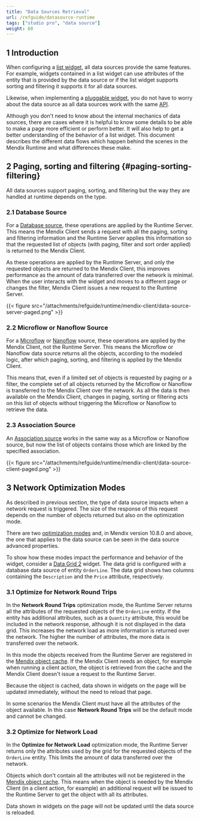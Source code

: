 ```yaml
---
title: "Data Sources Retrieval"
url: /refguide/datasource-runtime
tags: ["studio pro", "data source"]
weight: 60
---
```


## 1 Introduction

When configuring a [list widget](/refguide/data-sources/#list-widgets), all data sources provide the same features. For example, widgets contained in a list widget can use attributes of the entity that is provided by the data source or if the list widget supports sorting and filtering it supports it for all data sources.

Likewise, when implementing a [pluggable widget](/apidocs-mxsdk/apidocs/pluggable-widgets/), you do not have to worry about the data source as all data sources work with the same [API](/apidocs-mxsdk/apidocs/pluggable-widgets-client-apis-list-values/).

Although you don't need to know about the internal mechanics of data sources, there are cases
where it is helpful to know some details to be able to make a page more efficient or perform better. It will also help to get a better understanding of the behavior of a list widget. This document describes the different data flows which happen behind the scenes in the Mendix Runtime and what differences these make.

## 2 Paging, sorting and filtering {#paging-sorting-filtering}

All data sources support paging, sorting, and filtering but the way they are handled at runtime depends on the type.

### 2.1 Database Source

For a [Database source](/refguide/database-source/), these operations are applied by the Runtime Server. This means the Mendix Client sends a request with all the paging, sorting and filtering information and the Runtime Server applies this information so that the requested list of objects (with paging, filter and sort order applied) is returned to the Mendix Client.

As these operations are applied by the Runtime Server, and only the requested objects are returned to the Mendix Client, this improves performance as the amount of data transferred over the network is minimal. When the user interacts with the widget and moves to a different page or changes the filter, Mendix Client issues a new request to the Runtime Server.

{{< figure src="/attachments/refguide/runtime/mendix-client/data-source-server-paged.png" >}}

### 2.2 Microflow or Nanoflow Source

For a [Microflow](/refguide/microflow-source/) or [Nanoflow](/refguide/nanoflow-source/) source, these operations are applied by the Mendix Client, not the Runtime Server. This means the Microflow or Nanoflow data source returns all the objects, according to the modeled logic, after which paging, sorting, and filtering is applied by the Mendix Client.

This means that, even if a limited set of objects is requested by paging or a filter, the complete set of all objects returned by the Microflow or Nanoflow is transferred to the Mendix Client over the network. As all the data is then available on the Mendix Client, changes in paging, sorting or filtering acts on this list of objects without triggering the Microflow or Nanoflow to retrieve the data.

### 2.3 Association Source

An [Association source](/refguide/association-source/) works in the same way as a Microflow or Nanoflow source, but now the list of objects contains those which are linked by the specified association.

{{< figure src="/attachments/refguide/runtime/mendix-client/data-source-client-paged.png" >}}

## 3 Network Optimization Modes

As described in previous section, the type of data source impacts when a network request is triggered. The size of the response of this request depends on the number of objects returned but also on the optimization mode.

There are two [optimization modes](/refguide/data-sources/#optimization-mode) and, in Mendix version 10.8.0 and above, the one that applies to the data source can be seen in the data source advanced properties.

To show how these modes impact the performance and behavior of the widget, consider a [Data Grid 2](/appstore/modules/data-grid-2/) widget. The data grid is configured with a database data source of entity `OrderLine`. The data grid shows two columns containing the `Description` and the `Price` attribute, respectively.

### 3.1 Optimize for Network Round Trips

In the **Network Round Trips** optimization mode, the Runtime Server returns all the attributes of the requested objects of the `OrderLine` entity. If the entity has additional attributes, such as a `Quantity` attribute, this would be included in the network response, although it is not displayed in the data grid. This increases the network load as more information is returned over the network. The higher the number of attributes, the more data is transferred over the network.

In this mode the objects received from the Runtime Server are registered in the [Mendix object cache](/refguide/mendix-client/#object-cache). If the Mendix Client needs an object, for example when running a client action, the object is retrieved from the cache and the Mendix Client doesn't issue a request to the Runtime Server.

Because the object is cached, data shown in widgets on the page will be updated immediately, without the need to reload that page.

In some scenarios the Mendix Client must have all the attributes of the object available. In this case **Network Round Trips** will be the default mode and cannot be changed.

### 3.2 Optimize for Network Load

In the **Optimize for Network Load** optimization mode, the Runtime Server returns only the attributes used by the grid for the requested objects of the `OrderLine` entity. This limits the amount of data transferred over the network.

Objects which don't contain all the attributes will not be registered in the [Mendix object cache](/refguide/mendix-client/#object-cache). This means when the object is needed by the Mendix Client (in a client action, for example) an additional request will be issued to the Runtime Server to get the object with all its attributes.

Data shown in widgets on the page will not be updated until the data source is reloaded.
